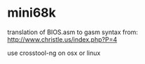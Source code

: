 # mini68k
translation of BIOS.asm to gasm syntax from:
http://www.christle.us/index.php?P=4

use crosstool-ng on osx or linux

